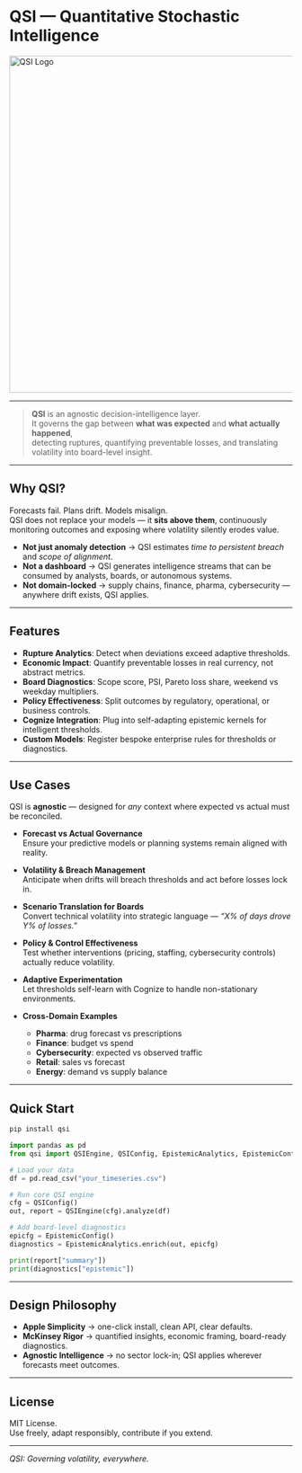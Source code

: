 # QSI — Quantitative Stochastic Intelligence  

<img src="https://via.placeholder.com/600x180.png?text=QSI+Logo" alt="QSI Logo" width="600"/>

---

> **QSI** is an agnostic decision-intelligence layer.  
> It governs the gap between **what was expected** and **what actually happened**,  
> detecting ruptures, quantifying preventable losses, and translating volatility into board-level insight.  

---

## Why QSI?  

Forecasts fail. Plans drift. Models misalign.  
QSI does not replace your models — it **sits above them**, continuously monitoring outcomes and exposing where volatility silently erodes value.  

- **Not just anomaly detection** → QSI estimates *time to persistent breach* and *scope of alignment*.  
- **Not a dashboard** → QSI generates intelligence streams that can be consumed by analysts, boards, or autonomous systems.  
- **Not domain-locked** → supply chains, finance, pharma, cybersecurity — anywhere drift exists, QSI applies.  

---

## Features  

- **Rupture Analytics**: Detect when deviations exceed adaptive thresholds.  
- **Economic Impact**: Quantify preventable losses in real currency, not abstract metrics.  
- **Board Diagnostics**: Scope score, PSI, Pareto loss share, weekend vs weekday multipliers.  
- **Policy Effectiveness**: Split outcomes by regulatory, operational, or business controls.  
- **Cognize Integration**: Plug into self-adapting epistemic kernels for intelligent thresholds.  
- **Custom Models**: Register bespoke enterprise rules for thresholds or diagnostics.  

---

## Use Cases  

QSI is **agnostic** — designed for *any* context where expected vs actual must be reconciled.  

- **Forecast vs Actual Governance**  
  Ensure your predictive models or planning systems remain aligned with reality.  

- **Volatility & Breach Management**  
  Anticipate when drifts will breach thresholds and act before losses lock in.  

- **Scenario Translation for Boards**  
  Convert technical volatility into strategic language — *“X% of days drove Y% of losses.”*  

- **Policy & Control Effectiveness**  
  Test whether interventions (pricing, staffing, cybersecurity controls) actually reduce volatility.  

- **Adaptive Experimentation**  
  Let thresholds self-learn with Cognize to handle non-stationary environments.  

- **Cross-Domain Examples**  
  - **Pharma**: drug forecast vs prescriptions  
  - **Finance**: budget vs spend  
  - **Cybersecurity**: expected vs observed traffic  
  - **Retail**: sales vs forecast  
  - **Energy**: demand vs supply balance  

---

## Quick Start  

```bash
pip install qsi
```

```python
import pandas as pd
from qsi import QSIEngine, QSIConfig, EpistemicAnalytics, EpistemicConfig

# Load your data
df = pd.read_csv("your_timeseries.csv")

# Run core QSI engine
cfg = QSIConfig()
out, report = QSIEngine(cfg).analyze(df)

# Add board-level diagnostics
epicfg = EpistemicConfig()
diagnostics = EpistemicAnalytics.enrich(out, epicfg)

print(report["summary"])
print(diagnostics["epistemic"])
```

---

## Design Philosophy  

- **Apple Simplicity** → one-click install, clean API, clear defaults.  
- **McKinsey Rigor** → quantified insights, economic framing, board-ready diagnostics.  
- **Agnostic Intelligence** → no sector lock-in; QSI applies wherever forecasts meet outcomes.  

---

## License  

MIT License.  
Use freely, adapt responsibly, contribute if you extend.  

---
*QSI: Governing volatility, everywhere.*  


